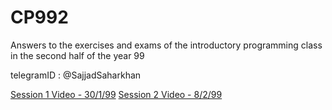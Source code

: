 # CP992
Answers to the exercises and exams of the introductory programming class in the second half of the year 99

telegramID : @SajjadSaharkhan



[Session 1 Video - 30/1/99](https://drive.google.com/file/d/11J563fp78VdIjq_-V_Uf3E2JOBzhNmAI/view?usp=sharing)
[Session 2 Video - 8/2/99](https://drive.google.com/file/d/1OoOYRXRhHiSkBNP8lIvyIBW6hHIsQnzy/view?usp=sharing)
